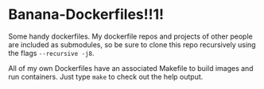 # Banana-Dockerfiles!!1!
Some handy dockerfiles. My dockerfile repos and projects of other people are included as submodules, so be sure to clone this repo recursively using the flags `--recursive -j8`.

All of my own Dockerfiles have an associated Makefile to build images and run containers. Just type `make` to check out the help output.
